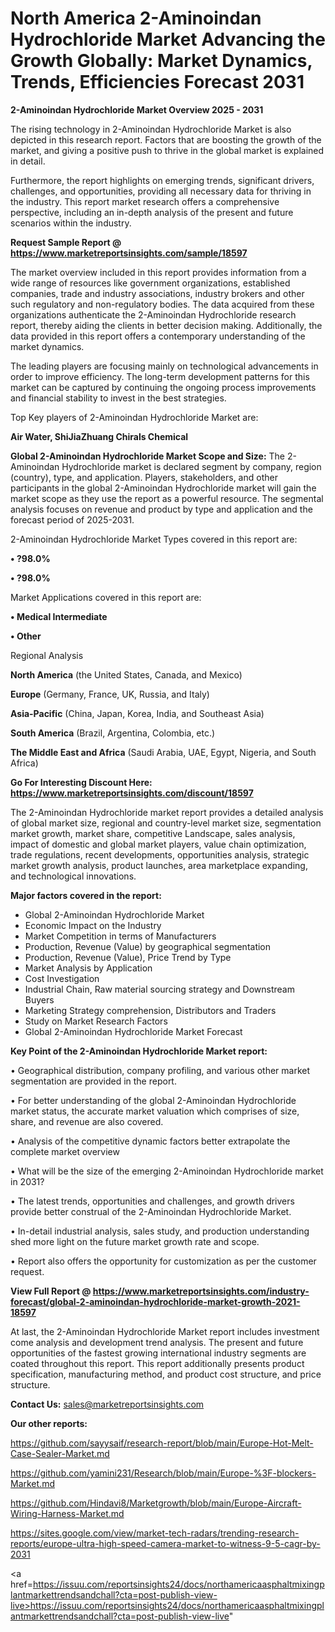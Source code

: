 # North America 2-Aminoindan Hydrochloride Market Advancing the Growth Globally: Market Dynamics, Trends, Efficiencies Forecast 2031

<Strong> 2-Aminoindan Hydrochloride Market Overview 2025 - 2031</strong>

The rising technology in 2-Aminoindan Hydrochloride Market is also depicted in this research report. Factors that are boosting the growth of the market, and giving a positive push to thrive in the global market is explained in detail.

Furthermore, the report highlights on emerging trends, significant drivers, challenges, and opportunities, providing all necessary data for thriving in the industry. This report market research offers a comprehensive perspective, including an in-depth analysis of the present and future scenarios within the industry.

<strong>Request Sample Report @ <a href=https://www.marketreportsinsights.com/sample/18597>https://www.marketreportsinsights.com/sample/18597</a></strong>

The market overview included in this report provides information from a wide range of resources like government organizations, established companies, trade and industry associations, industry brokers and other such regulatory and non-regulatory bodies. The data acquired from these organizations authenticate the 2-Aminoindan Hydrochloride research report, thereby aiding the clients in better decision making. Additionally, the data provided in this report offers a contemporary understanding of the market dynamics.

The leading players are focusing mainly on technological advancements in order to improve efficiency. The long-term development patterns for this market can be captured by continuing the ongoing process improvements and financial stability to invest in the best strategies.

Top Key players of 2-Aminoindan Hydrochloride Market are:

<strong>Air Water, ShiJiaZhuang Chirals Chemical</strong>

<strong><b>Global 2-Aminoindan Hydrochloride Market Scope and Size:</b></strong>
The 2-Aminoindan Hydrochloride market is declared segment by company, region (country), type, and application. Players, stakeholders, and other participants in the global 2-Aminoindan Hydrochloride market will gain the market scope as they use the report as a powerful resource. The segmental analysis focuses on revenue and product by type and application and the forecast period of 2025-2031.

2-Aminoindan Hydrochloride Market Types covered in this report are:

<strong>• ?98.0%

• ?98.0%</strong>

Market Applications covered in this report are:

<strong>• Medical Intermediate

• Other</strong> 

Regional Analysis

<strong>North America</strong> (the United States, Canada, and Mexico)

<strong>Europe</strong> (Germany, France, UK, Russia, and Italy)

<strong>Asia-Pacific</strong> (China, Japan, Korea, India, and Southeast Asia)

<strong>South America</strong> (Brazil, Argentina, Colombia, etc.)

<strong>The Middle East and Africa</strong> (Saudi Arabia, UAE, Egypt, Nigeria, and South Africa)

<strong>Go For Interesting Discount Here: <a href=https://www.marketreportsinsights.com/discount/18597>https://www.marketreportsinsights.com/discount/18597</a></strong>

The 2-Aminoindan Hydrochloride market report provides a detailed analysis of global market size, regional and country-level market size, segmentation market growth, market share, competitive Landscape, sales analysis, impact of domestic and global market players, value chain optimization, trade regulations, recent developments, opportunities analysis, strategic market growth analysis, product launches, area marketplace expanding, and technological innovations.

<strong><b>Major factors covered in the report:</b></strong>
<ul>
  <li>Global 2-Aminoindan Hydrochloride Market </li>
  <li>Economic Impact on the Industry</li>
  <li>Market Competition in terms of Manufacturers</li>
  <li>Production, Revenue (Value) by geographical segmentation</li>
  <li>Production, Revenue (Value), Price Trend by Type</li>
  <li>Market Analysis by Application</li>
  <li>Cost Investigation</li>
  <li>Industrial Chain, Raw material sourcing strategy and Downstream Buyers</li>
  <li>Marketing Strategy comprehension, Distributors and Traders</li>
  <li>Study on Market Research Factors</li>
  <li>Global 2-Aminoindan Hydrochloride Market Forecast</li>
</ul>

<strong><b>Key Point of the 2-Aminoindan Hydrochloride Market report:</b></strong>

• Geographical distribution, company profiling, and various other market segmentation are provided in the report.

• For better understanding of the global 2-Aminoindan Hydrochloride market status, the accurate market valuation which comprises of size, share, and revenue are also covered.

• Analysis of the competitive dynamic factors better extrapolate the complete market overview

• What will be the size of the emerging 2-Aminoindan Hydrochloride market in 2031?

• The latest trends, opportunities and challenges, and growth drivers provide better construal of the 2-Aminoindan Hydrochloride Market.

• In-detail industrial analysis, sales study, and production understanding shed more light on the future market growth rate and scope.

• Report also offers the opportunity for customization as per the customer request.

<strong><b>View Full Report @ <a href=https://www.marketreportsinsights.com/industry-forecast/global-2-aminoindan-hydrochloride-market-growth-2021-18597>https://www.marketreportsinsights.com/industry-forecast/global-2-aminoindan-hydrochloride-market-growth-2021-18597</a></b></strong>


At last, the 2-Aminoindan Hydrochloride Market report includes investment come analysis and development trend analysis. The present and future opportunities of the fastest growing international industry segments are coated throughout this report. This report additionally presents product specification, manufacturing method, and product cost structure, and price structure.

<strong>Contact Us:</strong>
sales@marketreportsinsights.com

<strong>Our other reports:</strong>

<a href=https://github.com/sayysaif/research-report/blob/main/Europe-Hot-Melt-Case-Sealer-Market.md>https://github.com/sayysaif/research-report/blob/main/Europe-Hot-Melt-Case-Sealer-Market.md</a>

<a href=https://github.com/yamini231/Research/blob/main/Europe-%3F-blockers-Market.md>https://github.com/yamini231/Research/blob/main/Europe-%3F-blockers-Market.md</a>

<a href=https://github.com/Hindavi8/Marketgrowth/blob/main/Europe-Aircraft-Wiring-Harness-Market.md>https://github.com/Hindavi8/Marketgrowth/blob/main/Europe-Aircraft-Wiring-Harness-Market.md</a>

<a href=https://sites.google.com/view/market-tech-radars/trending-research-reports/europe-ultra-high-speed-camera-market-to-witness-9-5-cagr-by-2031>https://sites.google.com/view/market-tech-radars/trending-research-reports/europe-ultra-high-speed-camera-market-to-witness-9-5-cagr-by-2031</a>

<a href=https://issuu.com/reportsinsights24/docs/northamericaasphaltmixingplantmarkettrendsandchall?cta=post-publish-view-live>https://issuu.com/reportsinsights24/docs/northamericaasphaltmixingplantmarkettrendsandchall?cta=post-publish-view-live</a>"
